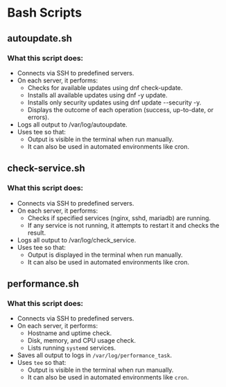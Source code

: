 # Bash Scripts

## autoupdate.sh

### What this script does:

- Connects via SSH to predefined servers.
- On each server, it performs:
  - Checks for available updates using dnf check-update.
  - Installs all available updates using dnf -y update.
  - Installs only security updates using dnf update --security -y.
  - Displays the outcome of each operation (success, up-to-date, or errors).
- Logs all output to /var/log/autoupdate.
- Uses tee so that:
  - Output is visible in the terminal when run manually.
  - It can also be used in automated environments like cron.


## check-service.sh

 ### What this script does:
- Connects via SSH to predefined servers.
- On each server, it performs:
  - Checks if specified services (nginx, sshd, mariadb) are running.
  - If any service is not running, it attempts to restart it and checks the result.
- Logs all output to /var/log/check_service.
- Uses tee so that:
  - Output is displayed in the terminal when run manually.
  - It can also be used in automated environments like cron.



## performance.sh

### What this script does:

- Connects via SSH to predefined servers.
- On each server, it performs:
  - Hostname and uptime check.
  - Disk, memory, and CPU usage check.
  - Lists running `systemd` services.
- Saves all output to logs in `/var/log/performance_task`.
- Uses `tee` so that:
  - Output is visible in the terminal when run manually.
  - It can also be used in automated environments like `cron`.


